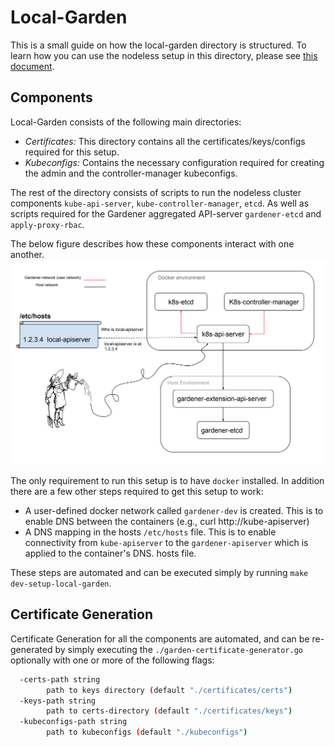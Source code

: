 # Local-Garden

This is a small guide on how the local-garden directory is structured.
To learn how you can use the nodeless setup in this directory, please see [this document](../../../docs/development/local_setup.md).

## Components

Local-Garden consists of the following main directories:

- *Certificates:* This directory contains all the certificates/keys/configs required for this setup.
- *Kubeconfigs:* Contains the necessary configuration required for creating the admin and the controller-manager kubeconfigs.

The rest of the directory consists of scripts to run the nodeless cluster components `kube-api-server`, `kube-controller-manager`,
`etcd`. As well as scripts required for the Gardener aggregated API-server `gardener-etcd` and `apply-proxy-rbac`.


The below figure describes how these components interact with one another.
![](img/2020-01-23-10-03-21.png)

The only requirement to run this setup is to have `docker` installed. In addition there are a few other steps required
to get this setup to work:

- A user-defined docker network called `gardener-dev` is created. This is to enable DNS between the containers (e.g., curl http://kube-apiserver)
- A DNS mapping in the hosts `/etc/hosts` file. This is to enable connectivity from `kube-apiserver` to the `gardener-apiserver` which is applied to the container's DNS. hosts file.

These steps are automated and can be executed simply by running `make dev-setup-local-garden`.

## Certificate Generation

Certificate Generation for all the components are automated, and can be re-generated by simply
executing the `./garden-certificate-generator.go` optionally with one or more of the following
flags:

```bash
  -certs-path string
    	path to keys directory (default "./certificates/certs")
  -keys-path string
    	path to certs-directory (default "./certificates/keys")
  -kubeconfigs-path string
    	path to kubeconfigs (default "./kubeconfigs")
```

